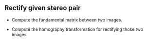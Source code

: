 ## Rectify given stereo pair 

- Compute the fundamental matrix between two images.


- Compute the homography transformation for rectifying those two images. 
